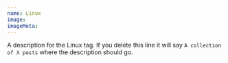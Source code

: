 ```yaml
---
name: Linux
image:
imageMeta:
---
```

A description for the Linux tag. If you delete this line it will say
`A collection of X posts` where the description should go.
